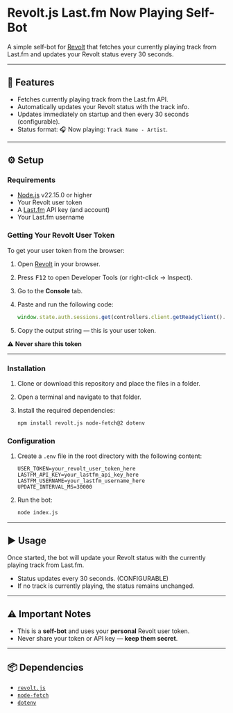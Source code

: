 # Revolt.js Last.fm Now Playing Self-Bot

A simple self-bot for [Revolt](https://revolt.chat) that fetches your currently playing track from Last.fm and updates your Revolt status every 30 seconds.

---

## 🎵 Features

- Fetches currently playing track from the Last.fm API.
- Automatically updates your Revolt status with the track info.
- Updates immediately on startup and then every 30 seconds (configurable).
- Status format: 🎧 Now playing: `Track Name - Artist`.

---

## ⚙️ Setup

### Requirements

- [Node.js](https://nodejs.org/) v22.15.0 or higher  
- Your Revolt user token 
- A [Last.fm](https://www.last.fm) API key (and account)
- Your Last.fm username

### Getting Your Revolt User Token

To get your user token from the browser:

1. Open [Revolt](https://app.revolt.chat) in your browser.
2. Press <kbd>F12</kbd> to open Developer Tools (or right-click → Inspect).
3. Go to the **Console** tab.
4. Paste and run the following code:

    ```js
    window.state.auth.sessions.get(controllers.client.getReadyClient().user._id).session.token
    ```

5. Copy the output string — this is your user token.

⚠️ **Never share this token** 

---

### Installation

1. Clone or download this repository and place the files in a folder.
2. Open a terminal and navigate to that folder.
3. Install the required dependencies:

    ```bash
    npm install revolt.js node-fetch@2 dotenv
    ```

### Configuration

1. Create a `.env` file in the root directory with the following content:

    ```env
    USER_TOKEN=your_revolt_user_token_here
    LASTFM_API_KEY=your_lastfm_api_key_here
    LASTFM_USERNAME=your_lastfm_username_here
    UPDATE_INTERVAL_MS=30000
    ```

2. Run the bot:

    ```bash
    node index.js
    ```

---

## ▶️ Usage

Once started, the bot will update your Revolt status with the currently playing track from Last.fm.

- Status updates every 30 seconds. (CONFIGURABLE)
- If no track is currently playing, the status remains unchanged.

---

## ⚠️ Important Notes

- This is a **self-bot** and uses your **personal** Revolt user token.
- Never share your token or API key — **keep them secret**.

---

## 📦 Dependencies

- [`revolt.js`](https://github.com/revoltchat/revolt.js)
- [`node-fetch`](https://www.npmjs.com/package/node-fetch)
- [`dotenv`](https://www.npmjs.com/package/dotenv)
